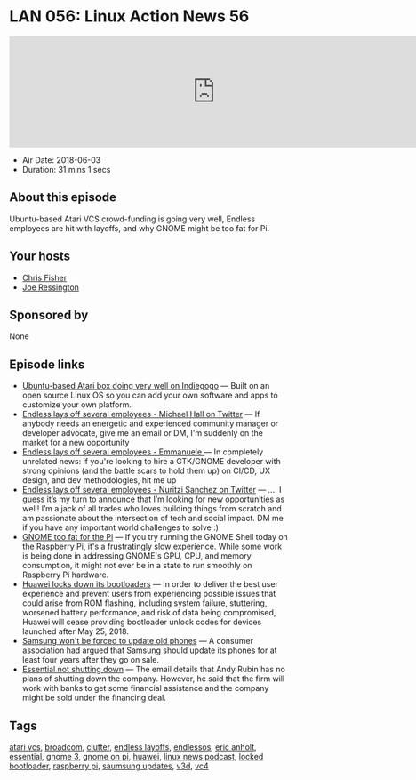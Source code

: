 # LAN 056: Linux Action News 56

<iframe src="https://player.fireside.fm/v2/DAcK9LdX+JgVN0zgX?theme=dark" width="740" height="200" frameborder="0" scrolling="no"></iframe>

* Air Date: 2018-06-03
* Duration: 31 mins 1 secs

## About this episode

Ubuntu-based Atari VCS crowd-funding is going very well, Endless employees are hit with layoffs, and why GNOME might be too fat for Pi.

## Your hosts
* [Chris Fisher](https://linuxactionnews.com/hosts/chris)
* [Joe Ressington](https://linuxactionnews.com/hosts/joe)

## Sponsored by

None



## Episode links

  * [Ubuntu-based Atari box doing very well on Indiegogo](https://www.indiegogo.com/projects/atari-vcs-game-stream-connect-like-never-before-computers-pc#/ "Ubuntu-based Atari box doing very well on Indiegogo") — Built on an open source Linux OS so you can add your own software and apps to customize your own platform.
  * [Endless lays off several employees - Michael Hall on Twitter](https://twitter.com/mhall119/status/1002199848823721984 "Endless lays off several employees - Michael Hall on Twitter") — If anybody needs an energetic and experienced community manager or developer advocate, give me an email or DM, I'm suddenly on the market for a new opportunity
  * [Endless lays off several employees - Emmanuele ](https://twitter.com/ebassi/status/1002468989803663360 "Endless lays off several employees - Emmanuele ") — In completely unrelated news: if you're looking to hire a GTK/GNOME developer with strong opinions (and the battle scars to hold them up) on CI/CD, UX design, and dev methodologies, hit me up
  * [Endless lays off several employees - Nuritzi Sanchez on Twitter](https://twitter.com/1nuritzi/status/1002568768256503808 "Endless lays off several employees - Nuritzi Sanchez on Twitter") — .... I guess it’s my turn to announce that I’m looking for new opportunities as well! I’m a jack of all trades who loves building things from scratch and am passionate about the intersection of tech and social impact. DM me if you have any important world challenges to solve :)
  * [GNOME too fat for the Pi](https://www.phoronix.com/scan.php?page=news_item&px=GNOME-3-Hungry-For-Pi "GNOME too fat for the Pi") — If you try running the GNOME Shell today on the Raspberry Pi, it's a frustratingly slow experience. While some work is being done in addressing GNOME's GPU, CPU, and memory consumption, it might not ever be in a state to run smoothly on Raspberry Pi hardware. 
  * [Huawei locks down its bootloaders](https://www.androidauthority.com/huawei-bootloader-unlocking-869169/ "Huawei locks down its bootloaders") — In order to deliver the best user experience and prevent users from experiencing possible issues that could arise from ROM flashing, including system failure, stuttering, worsened battery performance, and risk of data being compromised, Huawei will cease providing bootloader unlock codes for devices launched after May 25, 2018.
  * [Samsung won't be forced to update old phones](https://www.bbc.com/news/technology-44316364 "Samsung won't be forced to update old phones") — A consumer association had argued that Samsung should update its phones for at least four years after they go on sale.
  * [Essential not shutting down](https://wccftech.com/andy-rubin-email-essential-not-shutting-down/ "Essential not shutting down") — The email details that Andy Rubin has no plans of shutting down the company. However, he said that the firm will work with banks to get some financial assistance and the company might be sold under the financing deal.



## Tags

[atari vcs](https://linuxactionnews.com/tags/atari%20vcs), [broadcom](https://linuxactionnews.com/tags/broadcom), [clutter](https://linuxactionnews.com/tags/clutter), [endless layoffs](https://linuxactionnews.com/tags/endless%20layoffs), [endlessos](https://linuxactionnews.com/tags/endlessos), [eric anholt](https://linuxactionnews.com/tags/eric%20anholt), [essential](https://linuxactionnews.com/tags/essential), [gnome 3](https://linuxactionnews.com/tags/gnome%203), [gnome on pi](https://linuxactionnews.com/tags/gnome%20on%20pi), [huawei](https://linuxactionnews.com/tags/huawei), [linux news podcast](https://linuxactionnews.com/tags/linux%20news%20podcast), [locked bootloader](https://linuxactionnews.com/tags/locked%20bootloader), [raspberry pi](https://linuxactionnews.com/tags/raspberry%20pi), [saumsung updates](https://linuxactionnews.com/tags/saumsung%20updates), [v3d](https://linuxactionnews.com/tags/v3d), [vc4](https://linuxactionnews.com/tags/vc4)